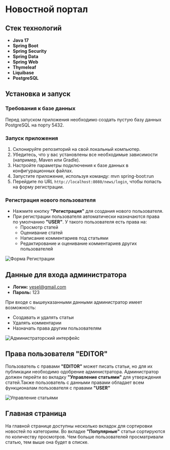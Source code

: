 # Новостной портал

## Стек технологий
- **Java 17**
- **Spring Boot**
- **Spring Security**
- **Spring Data**
- **Spring Web**
- **Thymeleaf**
- **Liquibase**
- **PostgreSQL**

## Установка и запуск

### Требования к базе данных
Перед запуском приложения необходимо создать пустую базу данных PostgreSQL на порту 5432.

### Запуск приложения
1. Склонируйте репозиторий на свой локальный компьютер.
2. Убедитесь, что у вас установлены все необходимые зависимости (например, Maven или Gradle).
3. Настройте параметры подключения к базе данных в конфигурационных файлах.
4. Запустите приложение, используя команду:
mvn spring-boot:run
5. Перейдите по URL `http://localhost:8080/news/login`, чтобы попасть на форму регистрации.

### Регистрация нового пользователя
- Нажмите кнопку **"Регистрация"** для создания нового пользователя.
- При регистрации пользователя автоматически назначаются права по умолчанию **"USER"**. У такого пользователя есть права на:
  - Просмотр статей
  - Оценивание статей
  - Написание комментариев под статьями
  - Редактирование и оценивание комментариев других пользователей

![Форма Регистрации](https://github.com/zxcvesel/NewsService/issues/1#issue-3061198959)

## Данные для входа администратора
- **Логин:** vesel@gmail.com
- **Пароль:** 123

При входе с вышеуказанными данными администратор имеет возможность:
- Создавать и удалять статьи
- Удалять комментарии
- Назначать права другим пользователям

![Администраторский интерфейс](https://github.com/zxcvesel/NewsService/issues/2#issue-3061200915)

## Права пользователя "EDITOR"
Пользователь с правами **"EDITOR"** может писать статьи, но для их публикации необходимо одобрение администратора. Администратор должен перейти во вкладку **"Управление статьями"** для утверждения статей.Также пользователь с данными правами обладает всем функционалам пользователя с правами **"USER"**

![Управление статьями](https://github.com/zxcvesel/NewsService/issues/3#issue-3061204837)

## Главная страница
На главной странице доступны несколько вкладок для сортировки новостей по категориям. Во вкладке **"Популярные"** статьи сортируются по количеству просмотров. Чем больше пользователей просматривали статью, тем выше она будет в списке.
